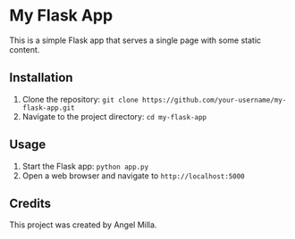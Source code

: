 # My Flask App

This is a simple Flask app that serves a single page with some static content.

## Installation

1. Clone the repository: `git clone https://github.com/your-username/my-flask-app.git`
2. Navigate to the project directory: `cd my-flask-app`

## Usage

1. Start the Flask app: `python app.py`
2. Open a web browser and navigate to `http://localhost:5000`

## Credits

This project was created by Angel Milla.